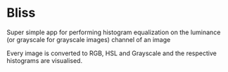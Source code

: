 Bliss
=====

Super simple app for performing histogram equalization on the luminance (or grayscale for grayscale images) channel of an image

Every image is converted to RGB, HSL and Grayscale and the respective histograms are visualised. 
